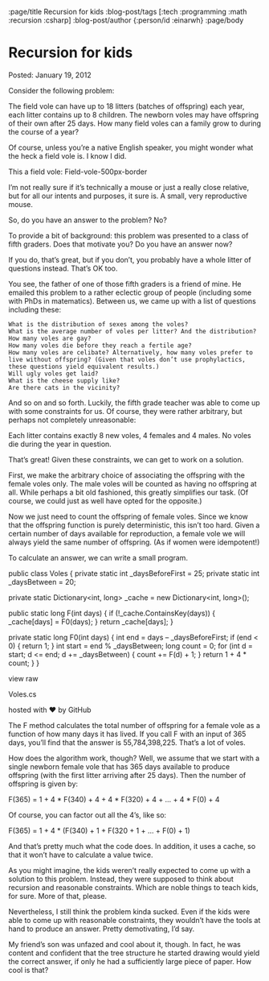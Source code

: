 :page/title Recursion for kids
:blog-post/tags [:tech :programming :math :recursion :csharp]
:blog-post/author {:person/id :einarwh}
:page/body

# Recursion for kids

Posted: January 19, 2012

Consider the following problem:

The field vole can have up to 18 litters (batches of offspring) each year, each litter contains up to 8 children. The newborn voles may have offspring of their own after 25 days. How many field voles can a family grow to during the course of a year?

Of course, unless you’re a native English speaker, you might wonder what the heck a field vole is. I know I did.

This a field vole:
Field-vole-500px-border

I’m not really sure if it’s technically a mouse or just a really close relative, but for all our intents and purposes, it sure is. A small, very reproductive mouse.

So, do you have an answer to the problem? No?

To provide a bit of background: this problem was presented to a class of fifth graders. Does that motivate you? Do you have an answer now?

If you do, that’s great, but if you don’t, you probably have a whole litter of questions instead. That’s OK too.

You see, the father of one of those fifth graders is a friend of mine. He emailed this problem to a rather eclectic group of people (including some with PhDs in matematics). Between us, we came up with a list of questions including these:

    What is the distribution of sexes among the voles?
    What is the average number of voles per litter? And the distribution?
    How many voles are gay?
    How many voles die before they reach a fertile age?
    How many voles are celibate? Alternatively, how many voles prefer to live without offspring? (Given that voles don’t use prophylactics, these questions yield equivalent results.)
    Will ugly voles get laid?
    What is the cheese supply like?
    Are there cats in the vicinity?

And so on and so forth. Luckily, the fifth grade teacher was able to come up with some constraints for us. Of course, they were rather arbitrary, but perhaps not completely unreasonable:

Each litter contains exactly 8 new voles, 4 females and 4 males. No voles die during the year in question.

That’s great! Given these constraints, we can get to work on a solution.

First, we make the arbitrary choice of associating the offspring with the female voles only. The male voles will be counted as having no offspring at all. While perhaps a bit old fashioned, this greatly simplifies our task. (Of course, we could just as well have opted for the opposite.)

Now we just need to count the offspring of female voles. Since we know that the offspring function is purely deterministic, this isn’t too hard. Given a certain number of days available for reproduction, a female vole we will always yield the same number of offspring. (As if women were idempotent!)

To calculate an answer, we can write a small program.


public class Voles 
{
  private static int _daysBeforeFirst = 25;
  private static int _daysBetween = 20;
 
  private static Dictionary<int, long> _cache = 
    new Dictionary<int, long>();
  
  public static long F(int days) {
    if (!_cache.ContainsKey(days)) {
      _cache[days] = F0(days);
    }
    return _cache[days];
  }

  private static long F0(int days) {
    int end = days – _daysBeforeFirst;
    if (end < 0) {
      return 1;
    }
    int start = end % _daysBetween;
    long count = 0;
    for (int d = start; d <= end; d += _daysBetween) {
      count += F(d) + 1;
    }
    return 1 + 4 * count;
  }
}

view raw


Voles.cs

hosted with ❤ by GitHub

The F method calculates the total number of offspring for a female vole as a function of how many days it has lived. If you call F with an input of 365 days, you’ll find that the answer is 55,784,398,225. That’s a lot of voles.

How does the algorithm work, though? Well, we assume that we start with a single newborn female vole that has 365 days available to produce offspring (with the first litter arriving after 25 days). Then the number of offspring is given by:

F(365) = 1 + 4 * F(340) + 4 + 4 * F(320) + 4 + … + 4 * F(0) + 4

Of course, you can factor out all the 4’s, like so:

F(365) = 1 + 4 * (F(340) + 1 + F(320 + 1 + … + F(0) + 1)

And that’s pretty much what the code does. In addition, it uses a cache, so that it won’t have to calculate a value twice.

As you might imagine, the kids weren’t really expected to come up with a solution to this problem. Instead, they were supposed to think about recursion and reasonable constraints. Which are noble things to teach kids, for sure. More of that, please.

Nevertheless, I still think the problem kinda sucked. Even if the kids were able to come up with reasonable constraints, they wouldn’t have the tools at hand to produce an answer. Pretty demotivating, I’d say.

My friend’s son was unfazed and cool about it, though. In fact, he was content and confident that the tree structure he started drawing would yield the correct answer, if only he had a sufficiently large piece of paper. How cool is that?
